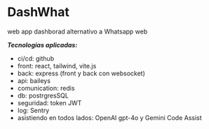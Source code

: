 # DashWhat

web app dashborad alternativo a Whatsapp web

***Tecnologias aplicadas:***

* ci/cd: github
* front: react, tailwind, vite.js
* back: express 
	(front y back con websocket)	
* api: baileys
* comunication: redis
* db: postrgresSQL
* seguridad: token JWT
* log: Sentry
* asistiendo en todos lados: OpenAI gpt-4o y Gemini Code Assist